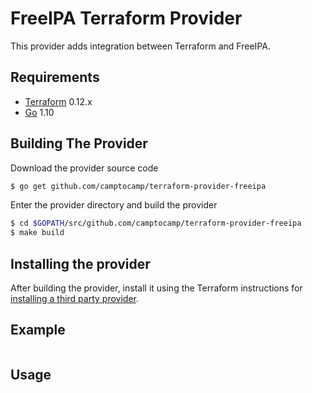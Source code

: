 FreeIPA Terraform Provider
==========================
This provider adds integration between Terraform and FreeIPA.

Requirements
------------

-	[Terraform](https://www.terraform.io/downloads.html) 0.12.x
-	[Go](https://golang.org/doc/install) 1.10


Building The Provider
---------------------

Download the provider source code

```sh
$ go get github.com/camptocamp/terraform-provider-freeipa
```

Enter the provider directory and build the provider

```sh
$ cd $GOPATH/src/github.com/camptocamp/terraform-provider-freeipa
$ make build
```

Installing the provider
-----------------------

After building the provider, install it using the Terraform instructions for [installing a third party provider](https://www.terraform.io/docs/configuration/providers.html#third-party-plugins).

Example
----------------------

```hcl
```

Usage
----------------------

